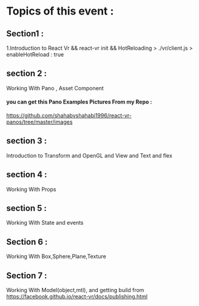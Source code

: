 # Topics of this event : 
## Section1 : 
1.Introduction to React Vr &&  react-vr init && HotReloading > ./vr/client.js > enableHotReload : true

## section 2 : 
Working With Pano , Asset Component
#### you can get this Pano Examples Pictures From my Repo :
https://github.com/shahabvshahabi1996/react-vr-panos/tree/master/images 

## section 3 : 
Introduction to Transform and OpenGL and View and Text and flex

## section 4 : 
Working With Props

## section 5 : 
Working With State and events

## Section 6 :
Working With Box,Sphere,Plane,Texture

## Section 7 :
Working With Model(object,mtl), and getting build from
https://facebook.github.io/react-vr/docs/publishing.html

